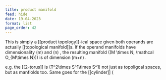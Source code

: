```yaml
---
title: product manifold
feed: hide
date: 19-04-2023
format: list
page_order: 42
---
```



This is simply a [[product topology]]-ical space given both operands are actually [[topological manifold]]s. If the operand manifolds have dimensionality  \(m\)  and  \(n\) , the resulting manifold  \((M \times N, \mathcal O_{M\times N})\)  is of dimension  \(m+n\) .

e.g. the [[2-torus]] is  \(T^2\times S^1\times S^1\)  not just as topoligcal spaces, but as manfiolds too. Same goes for the [[cylinder]] \(